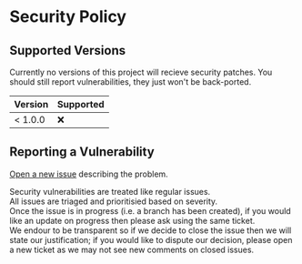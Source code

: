 # Security Policy

## Supported Versions

Currently no versions of this project will recieve security patches. You should still report vulnerabilities, they just won't be back-ported. 

| Version | Supported          |
| ------- | ------------------ |
| < 1.0.0 | :x:                |

## Reporting a Vulnerability

[Open a new issue](https://github.com/j-m/browsability/issues/new) describing the problem. 

Security vulnerabilities are treated like regular issues.  
All issues are triaged and prioritisied based on severity.  
Once the issue is in progress (i.e. a branch has been created), if you would like an update on progress then please ask using the same ticket.  
We endour to be transparent so if we decide to close the issue then we will state our justification; if you would like to dispute our decision, please open a new ticket as we may not see new comments on closed issues.  
